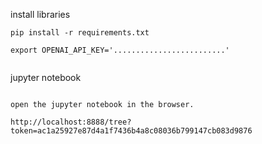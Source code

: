 install libraries

```
pip install -r requirements.txt

```

```
export OPENAI_API_KEY='.........................'


```
jupyter notebook
```

open the jupyter notebook in the browser.

http://localhost:8888/tree?token=ac1a25927e87d4a1f7436b4a8c08036b799147cb083d9876

